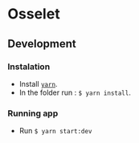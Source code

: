 # Osselet

## Development

### Instalation

- Install [`yarn`](https://yarnpkg.com/).
- In the folder run : `$ yarn install`.

### Running app

- Run `$ yarn start:dev`